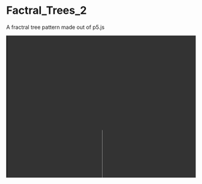 # Factral_Trees_2
A fractral tree pattern made out of p5.js


![alt text](gif/Factraltrees2.gif "Output of the above Program")
